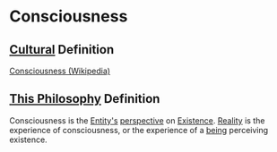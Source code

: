 # Consciousness

## [Cultural](./culture.md) Definition

<a href="https://en.wikipedia.org/wiki/Consciousness" target="_blank">Consciousness (Wikipedia)</a>

## [This Philosophy](./this-philosophy.md) Definition

Consciousness is the [Entity's](./entity.md) [perspective](./perspective.md) on [Existence](./existence.md). [Reality](./reality.md) is the experience of consciousness, or the experience of a [being](./being.md) perceiving existence.
